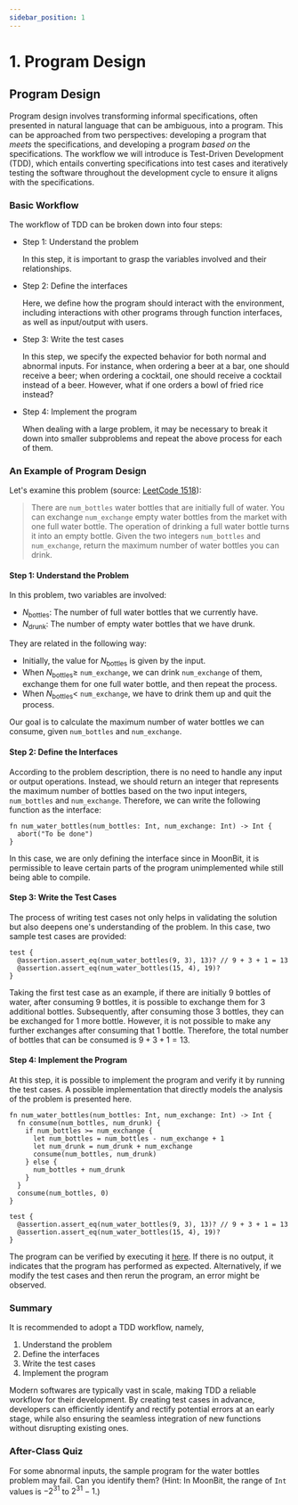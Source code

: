 ```yaml
---
sidebar_position: 1
---
```


# 1. Program Design

## Program Design

Program design involves transforming informal specifications, often presented in natural language that can be ambiguous, into a program. This can be approached from two perspectives: developing a program that _meets_ the specifications, and developing a program _based on_ the specifications. The workflow we will introduce is Test-Driven Development (TDD), which entails converting specifications into test cases and iteratively testing the software throughout the development cycle to ensure it aligns with the specifications.

### Basic Workflow

The workflow of TDD can be broken down into four steps:

- Step 1: Understand the problem

  In this step, it is important to grasp the variables involved and their relationships.

- Step 2: Define the interfaces

  Here, we define how the program should interact with the environment, including interactions with other programs through function interfaces, as well as input/output with users.

- Step 3: Write the test cases

  In this step, we specify the expected behavior for both normal and abnormal inputs. For instance, when ordering a beer at a bar, one should receive a beer; when ordering a cocktail, one should receive a cocktail instead of a beer. However, what if one orders a bowl of fried rice instead?

- Step 4: Implement the program

  When dealing with a large problem, it may be necessary to break it down into smaller subproblems and repeat the above process for each of them.

### An Example of Program Design

Let's examine this problem (source: [LeetCode 1518](https://leetcode.com/problems/water-bottles/description/)):

> There are `num_bottles` water bottles that are initially full of water. You can exchange `num_exchange` empty water bottles from the market with one full water bottle.
> The operation of drinking a full water bottle turns it into an empty bottle.
> Given the two integers `num_bottles` and `num_exchange`, return the maximum number of water bottles you can drink.

#### Step 1: Understand the Problem

In this problem, two variables are involved:

- $N_\mathrm{bottles}$: The number of full water bottles that we currently have.
- $N_\mathrm{drunk}$: The number of empty water bottles that we have drunk.

They are related in the following way:

- Initially, the value for $N_\mathrm{bottles}$ is given by the input.
- When $N_\mathrm{bottles} \ge$ `num_exchange`, we can drink `num_exchange` of them, exchange them for one full water bottle, and then repeat the process.
- When $N_\mathrm{bottles} <$ `num_exchange`, we have to drink them up and quit the process.

Our goal is to calculate the maximum number of water bottles we can consume, given `num_bottles` and `num_exchange`.

#### Step 2: Define the Interfaces

According to the problem description, there is no need to handle any input or output operations. Instead, we should return an integer that represents the maximum number of bottles based on the two input integers, `num_bottles` and `num_exchange`. Therefore, we can write the following function as the interface:

```moonbit
fn num_water_bottles(num_bottles: Int, num_exchange: Int) -> Int {
  abort("To be done")
}
```

In this case, we are only defining the interface since in MoonBit, it is permissible to leave certain parts of the program unimplemented while still being able to compile.

#### Step 3: Write the Test Cases

The process of writing test cases not only helps in validating the solution but also deepens one's understanding of the problem. In this case, two sample test cases are provided:

```moonbit
test {
  @assertion.assert_eq(num_water_bottles(9, 3), 13)? // 9 + 3 + 1 = 13
  @assertion.assert_eq(num_water_bottles(15, 4), 19)?
}
```

Taking the first test case as an example, if there are initially $9$ bottles of water, after consuming $9$ bottles, it is possible to exchange them for $3$ additional bottles. Subsequently, after consuming those $3$ bottles, they can be exchanged for $1$ more bottle. However, it is not possible to make any further exchanges after consuming that $1$ bottle. Therefore, the total number of bottles that can be consumed is $9 + 3 + 1 = 13$.

#### Step 4: Implement the Program

At this step, it is possible to implement the program and verify it by running the test cases. A possible implementation that directly models the analysis of the problem is presented here.

```moonbit
fn num_water_bottles(num_bottles: Int, num_exchange: Int) -> Int {
  fn consume(num_bottles, num_drunk) {
    if num_bottles >= num_exchange {
      let num_bottles = num_bottles - num_exchange + 1
      let num_drunk = num_drunk + num_exchange
      consume(num_bottles, num_drunk)
    } else {
      num_bottles + num_drunk
    }
  }
  consume(num_bottles, 0)
}

test {
  @assertion.assert_eq(num_water_bottles(9, 3), 13)? // 9 + 3 + 1 = 13
  @assertion.assert_eq(num_water_bottles(15, 4), 19)?
}
```

The program can be verified by executing it [here](https://try.moonbitlang.com/#f9b7f68d). If there is no output, it indicates that the program has performed as expected. Alternatively, if we modify the test cases and then rerun the program, an error might be observed.

### Summary

It is recommended to adopt a TDD workflow, namely,

1. Understand the problem
2. Define the interfaces
3. Write the test cases
4. Implement the program

Modern softwares are typically vast in scale, making TDD a reliable workflow for their development. By creating test cases in advance, developers can efficiently identify and rectify potential errors at an early stage, while also ensuring the seamless integration of new functions without disrupting existing ones.

### After-Class Quiz

For some abnormal inputs, the sample program for the water bottles problem may fail. Can you identify them? (Hint: In MoonBit, the range of `Int` values is $-2^{31}$ to $2^{31} - 1$.)